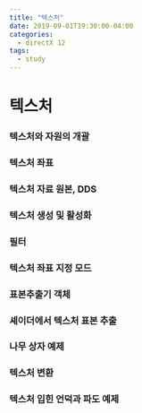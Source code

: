 ```yaml
---
title: "텍스처"
date: 2019-09-01T19:30:00-04:00
categories:
  - directX 12
tags:
  - study
---
```


# 텍스처

### 텍스처와 자원의 개괄
### 텍스처 좌표
### 텍스처 자료 원본, DDS
### 텍스처 생성 및 활성화
### 필터
### 텍스처 좌표 지정 모드
### 표본추출기 객체
### 셰이더에서 텍스처 표본 추출
### 나무 상자 예제
### 텍스처 변환
### 텍스처 입힌 언덕과 파도 예제
